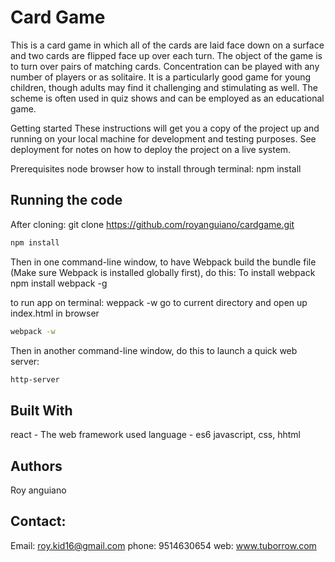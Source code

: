 # Card Game
This is a card game in which all of the cards are laid face down on a surface and two cards are flipped face up over each turn. The object of the game is to turn over pairs of matching cards. Concentration can be played with any number of players or as solitaire. It is a particularly good game for young children, though adults may find it challenging and stimulating as well. The scheme is often used in quiz shows and can be employed as an educational game.

Getting started
These instructions will get you a copy of the project up and running on your local machine for development and testing purposes. See deployment for notes on how to deploy the project on a live system.

Prerequisites
node
browser
how to install through terminal: npm install 



## Running the code

After cloning: 
git clone https://github.com/royanguiano/cardgame.git

```sh
npm install
```

Then in one command-line window, to have Webpack build the bundle file (Make sure Webpack is installed globally first), do this:
To install webpack
npm install webpack -g

to run app 
on terminal: weppack -w 
go to current directory and open up index.html in browser

```sh
webpack -w
```

Then in another command-line window, do this to launch a quick web server:

```sh
http-server
```

## Built With

react - The web framework used
language - es6 javascript, css, hhtml

## Authors
Roy anguiano


## Contact: 
Email: roy.kid16@gmail.com
phone: 9514630654
web: www.tuborrow.com

